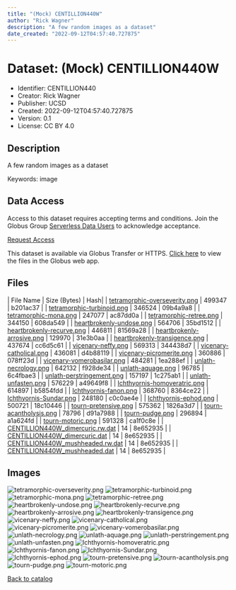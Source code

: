```yaml
---
title: "(Mock) CENTILLION440W"
author: "Rick Wagner"
description: "A few random images as a dataset"
date_created: "2022-09-12T04:57:40.727875"
---
```

# Dataset: (Mock) CENTILLION440W
- Identifier: CENTILLION440
- Creator: Rick Wagner
- Publisher: UCSD
- Created: 2022-09-12T04:57:40.727875
- Version: 0.1
- License: CC BY 4.0


## Description
A few random images as a dataset

Keywords: image


## Data Access
Access to this dataset requires accepting terms and conditions. Join the Globus Group [Serverless Data Users](https://app.globus.org/groups/260da91f-3496-11ed-b941-972795fc9504) to acknowledge acceptance.

[Request Access](https://app.globus.org/groups/260da91f-3496-11ed-b941-972795fc9504/join)

This dataset is available via Globus Transfer or HTTPS.
[Click here](https://app.globus.org/file-manager?origin_id=6528bad5-bc02-497d-8a4f-a38547d0e72a&origin_path=/serverless/allusers/CENTILLION440/) to view the files in the Globus web app.


## Files

| File Name | Size (Bytes) | Hash|
| [tetramorphic-overseverity.png](https://g-079c7d.ca528.03c0.data.globus.org/allusers/CENTILLION440/tetramorphic-overseverity.png) | 499347 | b201ac37 |
| [tetramorphic-turbinoid.png](https://g-079c7d.ca528.03c0.data.globus.org/allusers/CENTILLION440/tetramorphic-turbinoid.png) | 346524 | 09b4a9a8 |
| [tetramorphic-mona.png](https://g-079c7d.ca528.03c0.data.globus.org/allusers/CENTILLION440/tetramorphic-mona.png) | 247077 | ac87dd0a |
| [tetramorphic-retree.png](https://g-079c7d.ca528.03c0.data.globus.org/allusers/CENTILLION440/tetramorphic-retree.png) | 344150 | 608da549 |
| [heartbrokenly-undose.png](https://g-079c7d.ca528.03c0.data.globus.org/allusers/CENTILLION440/heartbrokenly-undose.png) | 564706 | 35bd1512 |
| [heartbrokenly-recurve.png](https://g-079c7d.ca528.03c0.data.globus.org/allusers/CENTILLION440/heartbrokenly-recurve.png) | 446811 | 81569a28 |
| [heartbrokenly-arrosive.png](https://g-079c7d.ca528.03c0.data.globus.org/allusers/CENTILLION440/heartbrokenly-arrosive.png) | 129970 | 31e3b0aa |
| [heartbrokenly-transigence.png](https://g-079c7d.ca528.03c0.data.globus.org/allusers/CENTILLION440/heartbrokenly-transigence.png) | 437674 | cc6d5c61 |
| [vicenary-neffy.png](https://g-079c7d.ca528.03c0.data.globus.org/allusers/CENTILLION440/vicenary-neffy.png) | 569313 | 344438d7 |
| [vicenary-catholical.png](https://g-079c7d.ca528.03c0.data.globus.org/allusers/CENTILLION440/vicenary-catholical.png) | 436081 | d4b88119 |
| [vicenary-picromerite.png](https://g-079c7d.ca528.03c0.data.globus.org/allusers/CENTILLION440/vicenary-picromerite.png) | 360886 | 078ff23d |
| [vicenary-vomerobasilar.png](https://g-079c7d.ca528.03c0.data.globus.org/allusers/CENTILLION440/vicenary-vomerobasilar.png) | 484281 | 1ea288ef |
| [unlath-necrology.png](https://g-079c7d.ca528.03c0.data.globus.org/allusers/CENTILLION440/unlath-necrology.png) | 642132 | f928de34 |
| [unlath-aquage.png](https://g-079c7d.ca528.03c0.data.globus.org/allusers/CENTILLION440/unlath-aquage.png) | 96785 | 6c4fbae3 |
| [unlath-perstringement.png](https://g-079c7d.ca528.03c0.data.globus.org/allusers/CENTILLION440/unlath-perstringement.png) | 157197 | 1c275ab1 |
| [unlath-unfasten.png](https://g-079c7d.ca528.03c0.data.globus.org/allusers/CENTILLION440/unlath-unfasten.png) | 576229 | a49649f8 |
| [Ichthyornis-homoveratric.png](https://g-079c7d.ca528.03c0.data.globus.org/allusers/CENTILLION440/Ichthyornis-homoveratric.png) | 614897 | b5854fdd |
| [Ichthyornis-fanon.png](https://g-079c7d.ca528.03c0.data.globus.org/allusers/CENTILLION440/Ichthyornis-fanon.png) | 368760 | 8364ce22 |
| [Ichthyornis-Sundar.png](https://g-079c7d.ca528.03c0.data.globus.org/allusers/CENTILLION440/Ichthyornis-Sundar.png) | 248180 | c0c0ae4e |
| [Ichthyornis-ephod.png](https://g-079c7d.ca528.03c0.data.globus.org/allusers/CENTILLION440/Ichthyornis-ephod.png) | 500721 | 18c10446 |
| [tourn-pretensive.png](https://g-079c7d.ca528.03c0.data.globus.org/allusers/CENTILLION440/tourn-pretensive.png) | 575362 | 1826a3d7 |
| [tourn-acantholysis.png](https://g-079c7d.ca528.03c0.data.globus.org/allusers/CENTILLION440/tourn-acantholysis.png) | 78796 | d91a7988 |
| [tourn-pudge.png](https://g-079c7d.ca528.03c0.data.globus.org/allusers/CENTILLION440/tourn-pudge.png) | 296894 | a1a624fd |
| [tourn-motoric.png](https://g-079c7d.ca528.03c0.data.globus.org/allusers/CENTILLION440/tourn-motoric.png) | 591328 | ca1f0c8e |
| [CENTILLION440W_dimercuric.rw.dat](https://g-079c7d.ca528.03c0.data.globus.org/allusers/CENTILLION440/CENTILLION440W_dimercuric.rw.dat) | 14 | 8e652935 |
| [CENTILLION440W_dimercuric.dat](https://g-079c7d.ca528.03c0.data.globus.org/allusers/CENTILLION440/CENTILLION440W_dimercuric.dat) | 14 | 8e652935 |
| [CENTILLION440W_mushheaded.rw.dat](https://g-079c7d.ca528.03c0.data.globus.org/allusers/CENTILLION440/CENTILLION440W_mushheaded.rw.dat) | 14 | 8e652935 |
| [CENTILLION440W_mushheaded.dat](https://g-079c7d.ca528.03c0.data.globus.org/allusers/CENTILLION440/CENTILLION440W_mushheaded.dat) | 14 | 8e652935 |


## Images
![tetramorphic-overseverity.png](https://g-079c7d.ca528.03c0.data.globus.org/allusers/CENTILLION440/tetramorphic-overseverity.png) ![tetramorphic-turbinoid.png](https://g-b0978f.0ed28.75bc.data.globus.org/serverless/allusers/CENTILLION440/tetramorphic-turbinoid.png) ![tetramorphic-mona.png](https://g-b0978f.0ed28.75bc.data.globus.org/serverless/allusers/CENTILLION440/tetramorphic-mona.png) ![tetramorphic-retree.png](https://g-b0978f.0ed28.75bc.data.globus.org/serverless/allusers/CENTILLION440/tetramorphic-retree.png) ![heartbrokenly-undose.png](https://g-b0978f.0ed28.75bc.data.globus.org/serverless/allusers/CENTILLION440/heartbrokenly-undose.png) ![heartbrokenly-recurve.png](https://g-b0978f.0ed28.75bc.data.globus.org/serverless/allusers/CENTILLION440/heartbrokenly-recurve.png) ![heartbrokenly-arrosive.png](https://g-b0978f.0ed28.75bc.data.globus.org/serverless/allusers/CENTILLION440/heartbrokenly-arrosive.png) ![heartbrokenly-transigence.png](https://g-b0978f.0ed28.75bc.data.globus.org/serverless/allusers/CENTILLION440/heartbrokenly-transigence.png) ![vicenary-neffy.png](https://g-b0978f.0ed28.75bc.data.globus.org/serverless/allusers/CENTILLION440/vicenary-neffy.png) ![vicenary-catholical.png](https://g-b0978f.0ed28.75bc.data.globus.org/serverless/allusers/CENTILLION440/vicenary-catholical.png) ![vicenary-picromerite.png](https://g-b0978f.0ed28.75bc.data.globus.org/serverless/allusers/CENTILLION440/vicenary-picromerite.png) ![vicenary-vomerobasilar.png](https://g-b0978f.0ed28.75bc.data.globus.org/serverless/allusers/CENTILLION440/vicenary-vomerobasilar.png) ![unlath-necrology.png](https://g-b0978f.0ed28.75bc.data.globus.org/serverless/allusers/CENTILLION440/unlath-necrology.png) ![unlath-aquage.png](https://g-b0978f.0ed28.75bc.data.globus.org/serverless/allusers/CENTILLION440/unlath-aquage.png) ![unlath-perstringement.png](https://g-b0978f.0ed28.75bc.data.globus.org/serverless/allusers/CENTILLION440/unlath-perstringement.png) ![unlath-unfasten.png](https://g-b0978f.0ed28.75bc.data.globus.org/serverless/allusers/CENTILLION440/unlath-unfasten.png) ![Ichthyornis-homoveratric.png](https://g-b0978f.0ed28.75bc.data.globus.org/serverless/allusers/CENTILLION440/Ichthyornis-homoveratric.png) ![Ichthyornis-fanon.png](https://g-b0978f.0ed28.75bc.data.globus.org/serverless/allusers/CENTILLION440/Ichthyornis-fanon.png) ![Ichthyornis-Sundar.png](https://g-b0978f.0ed28.75bc.data.globus.org/serverless/allusers/CENTILLION440/Ichthyornis-Sundar.png) ![Ichthyornis-ephod.png](https://g-b0978f.0ed28.75bc.data.globus.org/serverless/allusers/CENTILLION440/Ichthyornis-ephod.png) ![tourn-pretensive.png](https://g-b0978f.0ed28.75bc.data.globus.org/serverless/allusers/CENTILLION440/tourn-pretensive.png) ![tourn-acantholysis.png](https://g-b0978f.0ed28.75bc.data.globus.org/serverless/allusers/CENTILLION440/tourn-acantholysis.png) ![tourn-pudge.png](https://g-b0978f.0ed28.75bc.data.globus.org/serverless/allusers/CENTILLION440/tourn-pudge.png) ![tourn-motoric.png](https://g-b0978f.0ed28.75bc.data.globus.org/serverless/allusers/CENTILLION440/tourn-motoric.png) 

[Back to catalog](./)

